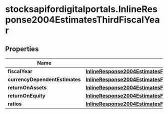 # stocksapifordigitalportals.InlineResponse2004EstimatesThirdFiscalYear

## Properties

Name | Type | Description | Notes
------------ | ------------- | ------------- | -------------
**fiscalYear** | [**InlineResponse2004EstimatesFirstFiscalYearFiscalYear**](InlineResponse2004EstimatesFirstFiscalYearFiscalYear.md) |  | [optional] 
**currencyDependentEstimates** | [**InlineResponse2004EstimatesFirstFiscalYearCurrencyDependentEstimates**](InlineResponse2004EstimatesFirstFiscalYearCurrencyDependentEstimates.md) |  | [optional] 
**returnOnAssets** | [**InlineResponse2004EstimatesFirstFiscalYearReturnOnAssets**](InlineResponse2004EstimatesFirstFiscalYearReturnOnAssets.md) |  | [optional] 
**returnOnEquity** | [**InlineResponse2004EstimatesFirstFiscalYearReturnOnEquity**](InlineResponse2004EstimatesFirstFiscalYearReturnOnEquity.md) |  | [optional] 
**ratios** | [**InlineResponse2004EstimatesFirstFiscalYearRatios**](InlineResponse2004EstimatesFirstFiscalYearRatios.md) |  | [optional] 


